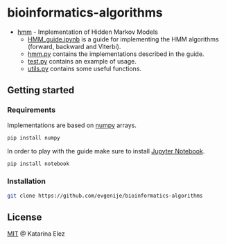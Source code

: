 # bioinformatics-algorithms
* [hmm](hmm) - Implementation of Hidden Markov Models
  * [HMM_guide.ipynb](HMM_guide.ipynb) is a guide for implementing the HMM algorithms (forward, backward and Viterbi).
  * [hmm.py](hmm.py) contains the implementations described in the guide.
  * [test.py](test.py) contains an example of usage.
  * [utils.py](utils.py) contains some useful functions.

## Getting started

### Requirements
Implementations are based on [numpy](https://github.com/numpy/numpy) arrays.
```bash
pip install numpy
```
In order to play with the guide make sure to install [Jupyter Notebook](https://github.com/jupyter/notebook).
```bash
pip install notebook
```

### Installation
```bash
git clone https://github.com/evgenije/bioinformatics-algorithms
```

## License
[MIT](LICENSE) @ Katarina Elez
